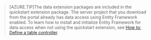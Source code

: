 
>[AZURE.TIP]The data extension packages are included in the quickstart extension package. The server project that you download from the portal already has data access using Entity Framework enabled. To learn how to install and initialize Entity Framework for data access when not using the quickstart extension, see [How to: Define a table controller](/documentation/articles/app-service-mobile-dotnet-backend-how-to-use-server-sdk#how-to-define-a-table-controller).